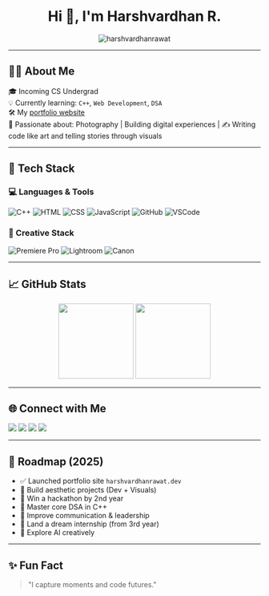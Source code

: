 <!-- GitHub Profile README for HarshvardhanRawat -->

<h1 align="center">Hi 👋, I'm Harshvardhan R.</h1>

<p align="center">
  <img src="https://komarev.com/ghpvc/?username=harshvardhanrawat&label=Profile%20views&color=0e75b6&style=flat" alt="harshvardhanrawat" />
</p>

---

## 🧑‍💻 About Me

🎓 Incoming CS Undergrad   
💡 Currently learning: `C++`, `Web Development`, `DSA`  
🛠️ My [portfolio website](https://harshvardhanrawat.dev)  
📸 Passionate about: Photography | Building digital experiences |
✍️ Writing code like art and telling stories through visuals  

---

## 🔧 Tech Stack

### 💻 Languages & Tools  
![C++](https://img.shields.io/badge/-C++-00599C?style=for-the-badge&logo=cplusplus&logoColor=white)
![HTML](https://img.shields.io/badge/-HTML5-E34F26?style=for-the-badge&logo=html5&logoColor=white)
![CSS](https://img.shields.io/badge/-CSS3-1572B6?style=for-the-badge&logo=css3)
![JavaScript](https://img.shields.io/badge/-JavaScript-F7DF1E?style=for-the-badge&logo=javascript&logoColor=000)
![GitHub](https://img.shields.io/badge/-GitHub-181717?style=for-the-badge&logo=github)
![VSCode](https://img.shields.io/badge/-VSCode-007ACC?style=for-the-badge&logo=visual-studio-code)

### 🎥 Creative Stack  
![Premiere Pro](https://img.shields.io/badge/-Premiere%20Pro-9999FF?style=for-the-badge&logo=adobe-premiere-pro&logoColor=white)
![Lightroom](https://img.shields.io/badge/-Lightroom-31A8FF?style=for-the-badge&logo=adobe-lightroom&logoColor=white)
![Canon](https://img.shields.io/badge/-Canon-E60026?style=for-the-badge&logo=canon&logoColor=white)

---

## 📈 GitHub Stats

<p align="center">
  <img src="https://github-readme-stats.vercel.app/api?username=harshvardhanrawat&show_icons=true&theme=github_dark" height="150" />
  <img src="https://github-readme-streak-stats.herokuapp.com/?user=harshvardhanrawat&theme=github-dark-blue" height="150" />
</p>

---

## 🌐 Connect with Me

<p align="left">
  <a href="https://www.harshvardhanrawat.dev" target="_blank"><img src="https://img.shields.io/badge/Website-%230A0A0A.svg?style=for-the-badge&logo=firefox&logoColor=white" /></a>
  <a href="https://linkedin.com/in/harshvardhan-rawat" target="_blank"><img src="https://img.shields.io/badge/LinkedIn-%230077B5.svg?style=for-the-badge&logo=linkedin&logoColor=white" /></a>
  <a href="https://x.com/HarshvardhanRaw" target="_blank"><img src="https://img.shields.io/badge/Twitter-%231DA1F2.svg?style=for-the-badge&logo=x&logoColor=white" /></a>
  <a href="https://instagram.com/_harsh598" target="_blank"><img src="https://img.shields.io/badge/Instagram-%23E4405F.svg?style=for-the-badge&logo=instagram&logoColor=white" /></a>
</p>

---

## 🧭 Roadmap (2025)

- ✅ Launched portfolio site `harshvardhanrawat.dev`
- 🔭 Build aesthetic projects (Dev + Visuals)
- 🎯 Win a hackathon by 2nd year
- 🧠 Master core DSA in C++
- 🧩 Improve communication & leadership
- 💼 Land a dream internship (from 3rd year)
- 🧩 Explore AI creatively

---

## ✨ Fun Fact

> "I capture moments and code futures."

